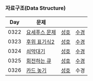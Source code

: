 ### 자료구조(Data Structure)

| Day  | 문제                                                  |                             |                               |
| ---- | ----------------------------------------------------- |-----------------------------| ----------------------------- |
| 0322 | [요세푸스 문제](https://www.acmicpc.net/problem/1158) | [성호](0322/1158_0322_sh.kt)  | [수경](0322/1158_0322_sk.js)  |
| 0323 | [후위 표기식2](https://www.acmicpc.net/problem/1935)  | [성호](0323/1935_0323_sh.kt)  | [수경](0323/1935_0323_sk.js)  |
| 0324 | [쇠막대기](https://www.acmicpc.net/problem/10799)     | [성호](0324/10799_0324_sh.kt) | [수경](0324/10799_0324_sk.js) |
| 0325 | [회전하는 큐](https://www.acmicpc.net/problem/1021)   | [성호](0325/1021_0325_sh.kt)  | [수경](0325/1021_0325_sk.js)  |
| 0326 | [카드 놓기](https://www.acmicpc.net/problem/18115)    | [성호](0326/18115_0326_sh.kt) | 수경                          |
